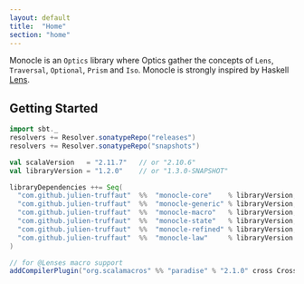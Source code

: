 ```yaml
---
layout: default
title:  "Home"
section: "home"
---
```


Monocle is an `Optics` library where Optics gather the concepts of `Lens`, `Traversal`,
`Optional`, `Prism` and `Iso`. Monocle is strongly inspired by Haskell [Lens](https://github.com/ekmett/lens).

## Getting Started

```scala
import sbt._
resolvers += Resolver.sonatypeRepo("releases")
resolvers += Resolver.sonatypeRepo("snapshots")

val scalaVersion   = "2.11.7"   // or "2.10.6"
val libraryVersion = "1.2.0"    // or "1.3.0-SNAPSHOT"

libraryDependencies ++= Seq(
  "com.github.julien-truffaut"  %%  "monocle-core"    % libraryVersion,
  "com.github.julien-truffaut"  %%  "monocle-generic" % libraryVersion,
  "com.github.julien-truffaut"  %%  "monocle-macro"   % libraryVersion,
  "com.github.julien-truffaut"  %%  "monocle-state"   % libraryVersion,
  "com.github.julien-truffaut"  %%  "monocle-refined" % libraryVersion,
  "com.github.julien-truffaut"  %%  "monocle-law"     % libraryVersion % "test" 
)

// for @Lenses macro support
addCompilerPlugin("org.scalamacros" %% "paradise" % "2.1.0" cross CrossVersion.full)
